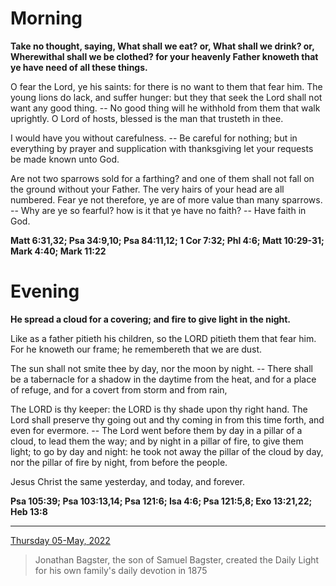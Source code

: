 # Morning

**Take no thought, saying, What shall we eat? or, What shall we drink? or, Wherewithal shall we be clothed? for your heavenly Father knoweth that ye have need of all these things.**
 
O fear the Lord, ye his saints: for there is no want to them that fear him. The young lions do lack, and suffer hunger: but they that seek the Lord shall not want any good thing. -- No good thing will he withhold from them that walk uprightly. O Lord of hosts, blessed is the man that trusteth in thee.
 
I would have you without carefulness. -- Be careful for nothing; but in everything by prayer and supplication with thanksgiving let your requests be made known unto God.
 
Are not two sparrows sold for a farthing? and one of them shall not fall on the ground without your Father. The very hairs of your head are all numbered. Fear ye not therefore, ye are of more value than many sparrows. -- Why are ye so fearful? how is it that ye have no faith? -- Have faith in God.  

**Matt 6:31,32; Psa 34:9,10; Psa 84:11,12; 1 Cor 7:32; Phl 4:6; Matt 10:29-31; Mark 4:40; Mark 11:22**

# Evening

**He spread a cloud for a covering; and fire to give light in the night.**
 
Like as a father pitieth his children, so the LORD pitieth them that fear him. For he knoweth our frame; he remembereth that we are dust.
 
The sun shall not smite thee by day, nor the moon by night. -- There shall be a tabernacle for a shadow in the daytime from the heat, and for a place of refuge, and for a covert from storm and from rain,
 
The LORD is thy keeper: the LORD is thy shade upon thy right hand. The Lord shall preserve thy going out and thy coming in from this time forth, and even for evermore. -- The Lord went before them by day in a pillar of a cloud, to lead them the way; and by night in a pillar of fire, to give them light; to go by day and night: he took not away the pillar of the cloud by day, nor the pillar of fire by night, from before the people.
 
Jesus Christ the same yesterday, and today, and forever.  

**Psa 105:39; Psa 103:13,14; Psa 121:6; Isa 4:6; Psa 121:5,8; Exo 13:21,22; Heb 13:8**

---

[Thursday 05-May, 2022](https://t.me/s/daily_light)

> Jonathan Bagster, the son of Samuel Bagster, created the Daily Light for his own family's daily devotion in 1875

